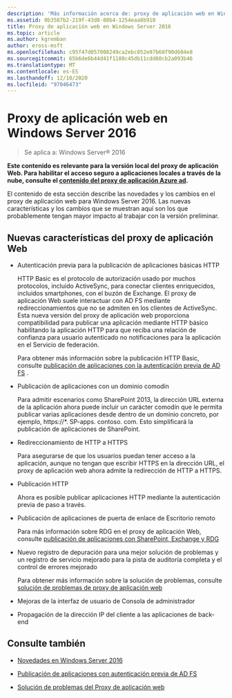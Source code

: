 ```yaml
---
description: 'Más información acerca de: proxy de aplicación web en Windows Server'
ms.assetid: 0b3587b2-219f-43d8-88b4-1254eaa8b910
title: Proxy de aplicación web en Windows Server 2016
ms.topic: article
ms.author: kgremban
author: eross-msft
ms.openlocfilehash: c95f47d057008249ca2ebc852e97b68f90d604e8
ms.sourcegitcommit: 65b6de6b44d41f1180c45db11cdd60cb2a093b46
ms.translationtype: MT
ms.contentlocale: es-ES
ms.lasthandoff: 12/10/2020
ms.locfileid: "97046473"
---
```

# <a name="web-application-proxy-in-windows-server"></a>Proxy de aplicación web en Windows Server 2016

>Se aplica a: Windows Server&reg; 2016

**Este contenido es relevante para la versión local del proxy de aplicación Web. Para habilitar el acceso seguro a aplicaciones locales a través de la nube, consulte el [contenido del proxy de aplicación Azure ad](/azure/active-directory/manage-apps/application-proxy).**

El contenido de esta sección describe las novedades y los cambios en el proxy de aplicación web para Windows Server 2016. Las nuevas características y los cambios que se muestran aquí son los que probablemente tengan mayor impacto al trabajar con la versión preliminar.

## <a name="web-application-proxy-new-features"></a>Nuevas características del proxy de aplicación Web

- Autenticación previa para la publicación de aplicaciones básicas HTTP

  HTTP Basic es el protocolo de autorización usado por muchos protocolos, incluido ActiveSync, para conectar clientes enriquecidos, incluidos smartphones, con el buzón de Exchange. El proxy de aplicación Web suele interactuar con AD FS mediante redireccionamientos que no se admiten en los clientes de ActiveSync. Esta nueva versión del proxy de aplicación web proporciona compatibilidad para publicar una aplicación mediante HTTP básico habilitando la aplicación HTTP para que reciba una relación de confianza para usuario autenticado no notificaciones para la aplicación en el Servicio de federación.

  Para obtener más información sobre la publicación HTTP Basic, consulte [publicación de aplicaciones con la autenticación previa de AD FS](../web-application-proxy/../web-application-proxy/Publishing-Applications-using-AD-FS-Preauthentication.md) .

- Publicación de aplicaciones con un dominio comodín

  Para admitir escenarios como SharePoint 2013, la dirección URL externa de la aplicación ahora puede incluir un carácter comodín que le permita publicar varias aplicaciones desde dentro de un dominio concreto, por ejemplo, https://*. SP-apps. contoso. com. Esto simplificará la publicación de aplicaciones de SharePoint.

- Redireccionamiento de HTTP a HTTPS

  Para asegurarse de que los usuarios puedan tener acceso a la aplicación, aunque no tengan que escribir HTTPS en la dirección URL, el proxy de aplicación web ahora admite la redirección de HTTP a HTTPS.

- Publicación HTTP

  Ahora es posible publicar aplicaciones HTTP mediante la autenticación previa de paso a través.

- Publicación de aplicaciones de puerta de enlace de Escritorio remoto

  Para más información sobre RDG en el proxy de aplicación Web, consulte [publicación de aplicaciones con SharePoint, Exchange y RDG](../web-application-proxy/Publishing-Applications-with-SharePoint,-Exchange-and-RDG.md)

- Nuevo registro de depuración para una mejor solución de problemas y un registro de servicio mejorado para la pista de auditoría completa y el control de errores mejorado

  Para obtener más información sobre la solución de problemas, consulte [solución de problemas de proxy de aplicación web](/previous-versions/windows/it-pro/windows-server-2012-R2-and-2012/dn770156(v=ws.11))

- Mejoras de la interfaz de usuario de Consola de administrador

- Propagación de la dirección IP del cliente a las aplicaciones de back-end

## <a name="see-also"></a>Consulte también

-   [Novedades en Windows Server 2016](../../../get-started/whats-new-in-windows-server-2016.md)

-   [Publicación de aplicaciones con autenticación previa de AD FS](../web-application-proxy/Publishing-Applications-using-AD-FS-Preauthentication.md)

-   [Solución de problemas del Proxy de aplicación web](/previous-versions/windows/it-pro/windows-server-2012-R2-and-2012/dn770156(v=ws.11))

